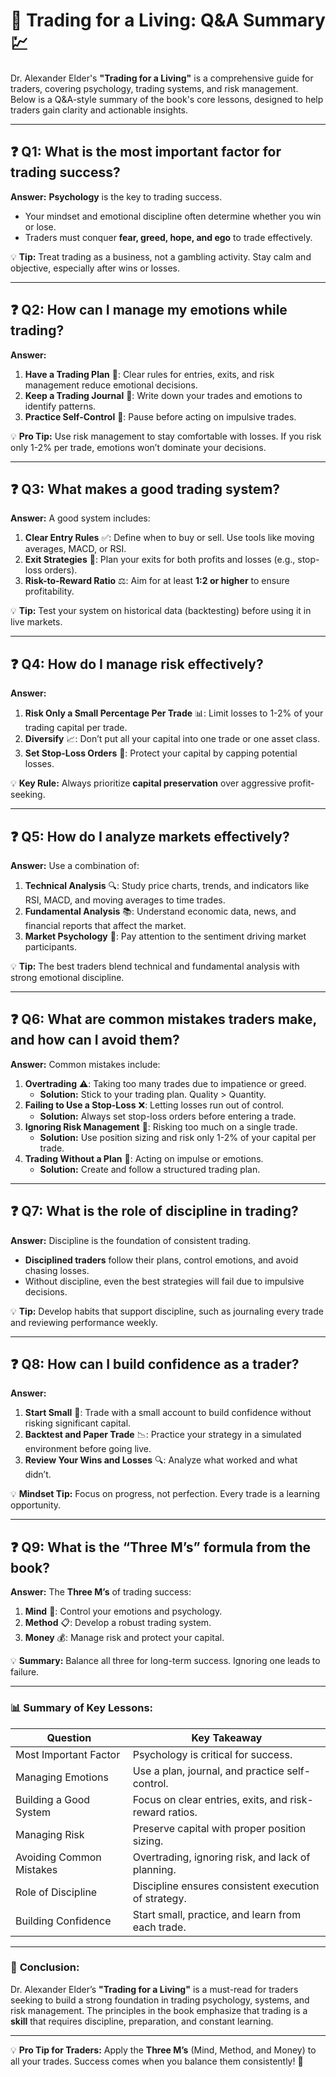 # 📘 **Trading for a Living**: Q&A Summary 💹  

Dr. Alexander Elder's **"Trading for a Living"** is a comprehensive guide for traders, covering psychology, trading systems, and risk management. Below is a Q&A-style summary of the book's core lessons, designed to help traders gain clarity and actionable insights.

---

## ❓ **Q1: What is the most important factor for trading success?**  

**Answer:** **Psychology** is the key to trading success.  
- Your mindset and emotional discipline often determine whether you win or lose.  
- Traders must conquer **fear, greed, hope, and ego** to trade effectively.  

💡 **Tip:** Treat trading as a business, not a gambling activity. Stay calm and objective, especially after wins or losses.

---

## ❓ **Q2: How can I manage my emotions while trading?**  

**Answer:**  
1. **Have a Trading Plan** 📝: Clear rules for entries, exits, and risk management reduce emotional decisions.  
2. **Keep a Trading Journal** 📒: Write down your trades and emotions to identify patterns.  
3. **Practice Self-Control** 🧘: Pause before acting on impulsive trades.  

💡 **Pro Tip:** Use risk management to stay comfortable with losses. If you risk only 1-2% per trade, emotions won’t dominate your decisions.

---

## ❓ **Q3: What makes a good trading system?**  

**Answer:** A good system includes:  
1. **Clear Entry Rules** ✅: Define when to buy or sell. Use tools like moving averages, MACD, or RSI.  
2. **Exit Strategies** 🛑: Plan your exits for both profits and losses (e.g., stop-loss orders).  
3. **Risk-to-Reward Ratio** ⚖️: Aim for at least **1:2 or higher** to ensure profitability.  

💡 **Tip:** Test your system on historical data (backtesting) before using it in live markets.

---

## ❓ **Q4: How do I manage risk effectively?**  

**Answer:**  
1. **Risk Only a Small Percentage Per Trade** 📊: Limit losses to 1-2% of your trading capital per trade.  
2. **Diversify** 📈: Don’t put all your capital into one trade or one asset class.  
3. **Set Stop-Loss Orders** 🚨: Protect your capital by capping potential losses.  

💡 **Key Rule:** Always prioritize **capital preservation** over aggressive profit-seeking.

---

## ❓ **Q5: How do I analyze markets effectively?**  

**Answer:** Use a combination of:  
1. **Technical Analysis** 🔍: Study price charts, trends, and indicators like RSI, MACD, and moving averages to time trades.  
2. **Fundamental Analysis** 📚: Understand economic data, news, and financial reports that affect the market.  
3. **Market Psychology** 🧠: Pay attention to the sentiment driving market participants.  

💡 **Tip:** The best traders blend technical and fundamental analysis with strong emotional discipline.

---

## ❓ **Q6: What are common mistakes traders make, and how can I avoid them?**  

**Answer:** Common mistakes include:  
1. **Overtrading** ⚠️: Taking too many trades due to impatience or greed.  
   - **Solution:** Stick to your trading plan. Quality > Quantity.  
2. **Failing to Use a Stop-Loss** ❌: Letting losses run out of control.  
   - **Solution:** Always set stop-loss orders before entering a trade.  
3. **Ignoring Risk Management** 💸: Risking too much on a single trade.  
   - **Solution:** Use position sizing and risk only 1-2% of your capital per trade.  
4. **Trading Without a Plan** 🛑: Acting on impulse or emotions.  
   - **Solution:** Create and follow a structured trading plan.

---

## ❓ **Q7: What is the role of discipline in trading?**  

**Answer:** Discipline is the foundation of consistent trading.  
- **Disciplined traders** follow their plans, control emotions, and avoid chasing losses.  
- Without discipline, even the best strategies will fail due to impulsive decisions.  

💡 **Tip:** Develop habits that support discipline, such as journaling every trade and reviewing performance weekly.

---

## ❓ **Q8: How can I build confidence as a trader?**  

**Answer:**  
1. **Start Small** 🐾: Trade with a small account to build confidence without risking significant capital.  
2. **Backtest and Paper Trade** 📉: Practice your strategy in a simulated environment before going live.  
3. **Review Your Wins and Losses** 🔍: Analyze what worked and what didn’t.  

💡 **Mindset Tip:** Focus on progress, not perfection. Every trade is a learning opportunity.

---

## ❓ **Q9: What is the “Three M’s” formula from the book?**  

**Answer:** The **Three M’s** of trading success:  
1. **Mind** 🧠: Control your emotions and psychology.  
2. **Method** 📋: Develop a robust trading system.  
3. **Money** 💰: Manage risk and protect your capital.  

💡 **Summary:** Balance all three for long-term success. Ignoring one leads to failure.

---

### 📊 **Summary of Key Lessons:**

| **Question**                 | **Key Takeaway**                                       |
|------------------------------|-------------------------------------------------------|
| Most Important Factor        | Psychology is critical for success.                   |
| Managing Emotions            | Use a plan, journal, and practice self-control.       |
| Building a Good System       | Focus on clear entries, exits, and risk-reward ratios.|
| Managing Risk                | Preserve capital with proper position sizing.         |
| Avoiding Common Mistakes     | Overtrading, ignoring risk, and lack of planning.     |
| Role of Discipline           | Discipline ensures consistent execution of strategy.  |
| Building Confidence          | Start small, practice, and learn from each trade.     |

---

### 🎯 **Conclusion:**

Dr. Alexander Elder’s **"Trading for a Living"** is a must-read for traders seeking to build a strong foundation in trading psychology, systems, and risk management. The principles in the book emphasize that trading is a **skill** that requires discipline, preparation, and constant learning.

---

💡 **Pro Tip for Traders:** Apply the **Three M’s** (Mind, Method, and Money) to all your trades. Success comes when you balance them consistently! 🚀
